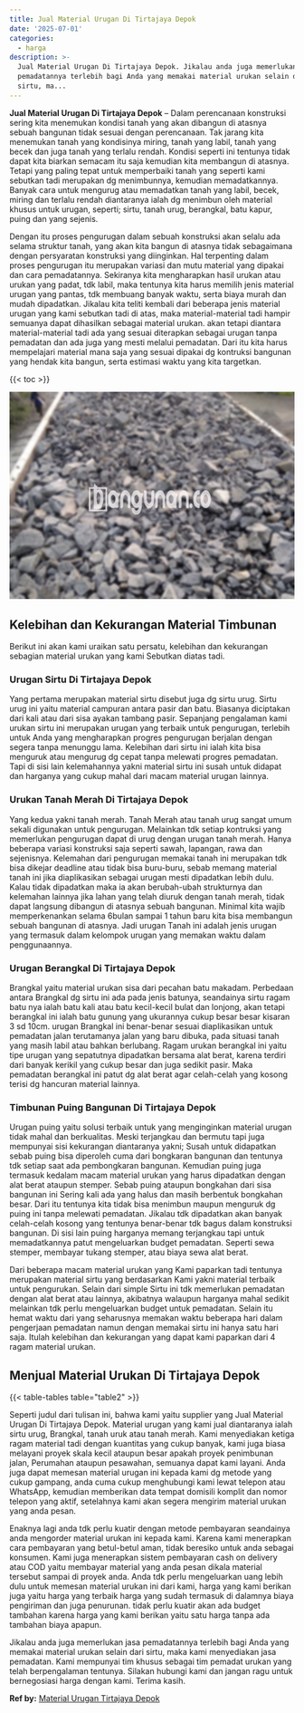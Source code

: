 ```yaml
---
title: Jual Material Urugan Di Tirtajaya Depok
date: '2025-07-01'
categories:
  - harga
description: >-
  Jual Material Urugan Di Tirtajaya Depok. Jikalau anda juga memerlukan jasa
  pemadatannya terlebih bagi Anda yang memakai material urukan selain dari
  sirtu, ma...
---
```


**Jual Material Urugan Di Tirtajaya Depok** – Dalam perencanaan konstruksi sering kita menemukan kondisi tanah yang akan dibangun di atasnya sebuah bangunan tidak sesuai dengan perencanaan. Tak jarang kita menemukan tanah yang kondisinya miring, tanah yang labil, tanah yang becek dan juga tanah yang terlalu rendah. Kondisi seperti ini tentunya tidak dapat kita biarkan semacam itu saja kemudian kita membangun di atasnya. Tetapi yang paling tepat untuk memperbaiki tanah yang seperti kami sebutkan tadi merupakan dg menimbunnya, kemudian memadatkannya. Banyak cara untuk mengurug atau memadatkan tanah yang labil, becek, miring dan terlalu rendah diantaranya ialah dg menimbun oleh material khusus untuk urugan, seperti; sirtu, tanah urug, berangkal, batu kapur, puing dan yang sejenis.

Dengan itu proses pengurugan dalam sebuah konstruksi akan selalu ada selama struktur tanah, yang akan kita bangun di atasnya tidak sebagaimana dengan persyaratan konstruksi yang diinginkan. Hal terpenting dalam proses pengurugan itu merupakan variasi dan mutu material yang dipakai dan cara pemadatannya. Sekiranya kita mengharapkan hasil urukan atau urukan yang padat, tdk labil, maka tentunya kita harus memilih jenis material urugan yang pantas, tdk membuang banyak waktu, serta biaya murah dan mudah dipadatkan. Jikalau kita teliti kembali dari beberapa jenis material urugan yang kami sebutkan tadi di atas, maka material-material tadi hampir semuanya dapat dihasilkan sebagai material urukan. akan tetapi diantara material-material tadi ada yang sesuai diterapkan sebagai urugan tanpa pemadatan dan ada juga yang mesti melalui pemadatan. Dari itu kita harus mempelajari material mana saja yang sesuai dipakai dg kontruksi bangunan yang hendak kita bangun, serta estimasi waktu yang kita targetkan.

{{< toc >}}

![Jual Material Urugan Di Tirtajaya Depok](/images/jual-urugan-32.png)

## Kelebihan dan Kekurangan Material Timbunan

Berikut ini akan kami uraikan satu persatu, kelebihan dan kekurangan sebagian material urukan yang kami Sebutkan diatas tadi.

### Urugan Sirtu Di Tirtajaya Depok

Yang pertama merupakan material sirtu disebut juga dg sirtu urug. Sirtu urug ini yaitu material campuran antara pasir dan batu. Biasanya diciptakan dari kali atau dari sisa ayakan tambang pasir. Sepanjang pengalaman kami urukan sirtu ini merupakan urugan yang terbaik untuk pengurugan, terlebih untuk Anda yang mengharapkan progres pengurugan berjalan dengan segera tanpa menunggu lama. Kelebihan dari sirtu ini ialah kita bisa menguruk atau mengurug dg cepat tanpa melewati progres pemadatan. Tapi di sisi lain kelemahannya yakni material sirtu ini susah untuk didapat dan harganya yang cukup mahal dari macam material urugan lainnya.

### Urukan Tanah Merah Di Tirtajaya Depok

Yang kedua yakni tanah merah. Tanah Merah atau tanah urug sangat umum sekali digunakan untuk pengurugan. Melainkan tdk setiap kontruksi yang memerlukan pengurugan dapat di urug dengan urugan tanah merah. Hanya beberapa variasi konstruksi saja seperti sawah, lapangan, rawa dan sejenisnya. Kelemahan dari pengurugan memakai tanah ini merupakan tdk bisa dikejar deadline atau tidak bisa buru-buru, sebab memang material tanah ini jika diaplikasikan sebagai urugan mesti dipadatkan lebih dulu. Kalau tidak dipadatkan maka ia akan berubah-ubah strukturnya dan kelemahan lainnya jika lahan yang telah diuruk dengan tanah merah, tidak dapat langsung dibangun di atasnya sebuah bangunan. Minimal kita wajib memperkenankan selama 6bulan sampai 1 tahun baru kita bisa membangun sebuah bangunan di atasnya. Jadi urugan Tanah ini adalah jenis urugan yang termasuk dalam kelompok urugan yang memakan waktu dalam penggunaannya.

### Urugan Berangkal Di Tirtajaya Depok

Brangkal yaitu material urukan sisa dari pecahan batu makadam. Perbedaan antara Brangkal dg sirtu ini ada pada jenis batunya, seandainya sirtu ragam batu nya ialah batu kali atau batu kecil-kecil bulat dan lonjong, akan tetapi berangkal ini ialah batu gunung yang ukurannya cukup besar besar kisaran 3 sd 10cm. urugan Brangkal ini benar-benar sesuai diaplikasikan untuk pemadatan jalan terutamanya jalan yang baru dibuka, pada situasi tanah yang masih labil atau bahkan berlubang. Ragam urukan berangkal ini yaitu tipe urugan yang sepatutnya dipadatkan bersama alat berat, karena terdiri dari banyak kerikil yang cukup besar dan juga sedikit pasir. Maka pemadatan berangkal ini patut dg alat berat agar celah-celah yang kosong terisi dg hancuran material lainnya.

### Timbunan Puing Bangunan Di Tirtajaya Depok

Urugan puing yaitu solusi terbaik untuk yang menginginkan material urugan tidak mahal dan berkualitas. Meski terjangkau dan bermutu tapi juga mempunyai sisi kekurangan diantaranya yakni; Susah untuk didapatkan sebab puing bisa diperoleh cuma dari bongkaran bangunan dan tentunya tdk setiap saat ada pembongkaran bangunan. Kemudian puing juga termasuk kedalam macam material urukan yang harus dipadatkan dengan alat berat ataupun stemper. Sebab puing ataupun bongkahan dari sisa bangunan ini Sering kali ada yang halus dan masih berbentuk bongkahan besar. Dari itu tentunya kita tidak bisa menimbun maupun menguruk dg puing ini tanpa melewati pemadatan. Jikalau tdk dipadatkan akan banyak celah-celah kosong yang tentunya benar-benar tdk bagus dalam konstruksi bangunan. Di sisi lain puing harganya memang terjangkau tapi untuk memadatkannya patut mengeluarkan budget pemadatan. Seperti sewa stemper, membayar tukang stemper, atau biaya sewa alat berat.

Dari beberapa macam material urukan yang Kami paparkan tadi tentunya merupakan material sirtu yang berdasarkan Kami yakni material terbaik untuk pengurukan. Selain dari simple Sirtu ini tdk memerlukan pemadatan dengan alat berat atau lainnya, akibatnya walaupun harganya mahal sedikit melainkan tdk perlu mengeluarkan budget untuk pemadatan. Selain itu hemat waktu dari yang seharusnya memakan waktu beberapa hari dalam pengerjaan pemadatan namun dengan memakai sirtu ini hanya satu hari saja. Itulah kelebihan dan kekurangan yang dapat kami paparkan dari 4 ragam material urukan.

## Menjual Material Urukan Di Tirtajaya Depok

{{< table-tables table="table2" >}}

Seperti judul dari tulisan ini, bahwa kami yaitu supplier yang Jual Material Urugan Di Tirtajaya Depok. Material urugan yang kami jual diantaranya ialah sirtu urug, Brangkal, tanah uruk atau tanah merah. Kami menyediakan ketiga ragam material tadi dengan kuantitas yang cukup banyak, kami juga biasa melayani proyek skala kecil ataupun besar apakah proyek penimbunan jalan, Perumahan ataupun pesawahan, semuanya dapat kami layani. Anda juga dapat memesan material urugan ini kepada kami dg metode yang cukup gampang, anda cuma cukup menghubungi kami lewat telepon atau WhatsApp, kemudian memberikan data tempat domisili komplit dan nomor telepon yang aktif, setelahnya kami akan segera mengirim material urukan yang anda pesan.

Enaknya lagi anda tdk perlu kuatir dengan metode pembayaran seandainya anda mengorder material urukan ini kepada kami. Karena kami menerapkan cara pembayaran yang betul-betul aman, tidak beresiko untuk anda sebagai konsumen. Kami juga menerapkan sistem pembayaran cash on delivery atau COD yaitu membayar material yang anda pesan dikala material tersebut sampai di proyek anda. Anda tdk perlu mengeluarkan uang lebih dulu untuk memesan material urukan ini dari kami, harga yang kami berikan juga yaitu harga yang terbaik harga yang sudah termasuk di dalamnya biaya pengiriman dan juga penurunan. tidak perlu kuatir akan ada budget tambahan karena harga yang kami berikan yaitu satu harga tanpa ada tambahan biaya apapun.

Jikalau anda juga memerlukan jasa pemadatannya terlebih bagi Anda yang memakai material urukan selain dari sirtu, maka kami menyediakan jasa pemadatan. Kami mempunyai tim khusus sebagai tim pemadat urukan yang telah berpengalaman tentunya. Silakan hubungi kami dan jangan ragu untuk bernegosiasi harga dengan kami. Terima kasih.

**Ref by:** [Material Urugan Tirtajaya Depok](https://id.wikipedia.org/wiki/Material)
